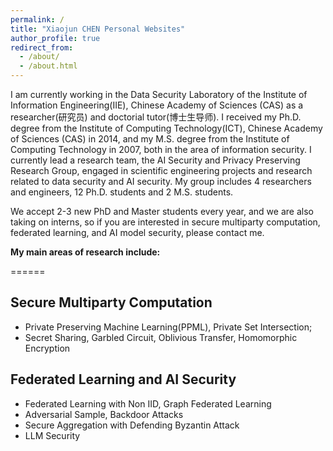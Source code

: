 ```yaml
---
permalink: /
title: "Xiaojun CHEN Personal Websites"
author_profile: true
redirect_from: 
  - /about/
  - /about.html
---
```

<!--我目前就职于中国科学院信息工程研究所的数据安全实验室，研究员，博士生导师。我在2014年从计算技术研究所获得博士学位，师从方滨兴院士，2007年从计算技术研究所获得硕士学位，研究方向均为信息安全。我目前带领一个研究团队，模型安全与隐私保护研究组，从事数据安全与人工智能安全相关的科研工程项目和研究。团队包括4名研究人员和工程师，12名博士研究生和2名硕士研究生。-->
I am currently working in the Data Security Laboratory of the Institute of Information Engineering(IIE), Chinese Academy of Sciences (CAS) as a researcher(研究员) and doctorial tutor(博士生导师). I received my Ph.D. degree from the Institute of Computing Technology(ICT), Chinese Academy of Sciences (CAS) in 2014, and my M.S. degree from the Institute of Computing Technology in 2007, both in the area of information security. 
I currently lead a research team, the AI Security and Privacy Preserving Research Group, engaged in scientific engineering projects and research related to data security and AI security. My group includes 4 researchers and engineers, 12 Ph.D. students and 2 M.S. students.

<!--我们每年新招收2-3名博士研究生和硕士研究生，我们也在接收相关的实习生，如果你对安全多方计算、联邦学习、大模型安全感兴趣，请联系我。-->
We accept 2-3 new PhD and Master students every year, and we are also taking on interns, so if you are interested in secure multiparty computation, federated learning, and AI model security, please contact me.

<!--关注的主要研究方向为-->
**My main areas of research include:**

======

**Secure Multiparty Computation**
------

* Private Preserving Machine Learning(PPML), Private Set Intersection;
* Secret Sharing, Garbled Circuit, Oblivious Transfer, Homomorphic Encryption

**Federated Learning and AI Security**
------

* Federated Learning with Non IID, Graph Federated Learning
* Adversarial Sample, Backdoor Attacks
* Secure Aggregation with Defending Byzantin Attack
* LLM Security
